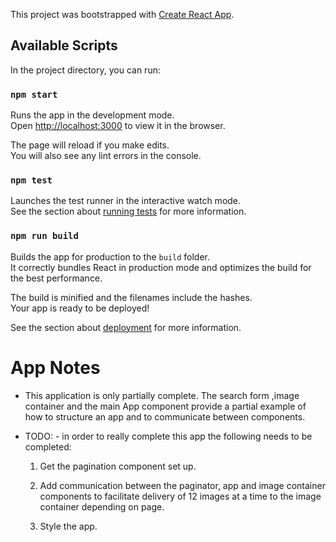 This project was bootstrapped with [Create React App](https://github.com/facebook/create-react-app).

## Available Scripts

In the project directory, you can run:

### `npm start`

Runs the app in the development mode.<br>
Open [http://localhost:3000](http://localhost:3000) to view it in the browser.

The page will reload if you make edits.<br>
You will also see any lint errors in the console.

### `npm test`

Launches the test runner in the interactive watch mode.<br>
See the section about [running tests](https://facebook.github.io/create-react-app/docs/running-tests) for more information.

### `npm run build`

Builds the app for production to the `build` folder.<br>
It correctly bundles React in production mode and optimizes the build for the best performance.

The build is minified and the filenames include the hashes.<br>
Your app is ready to be deployed!

See the section about [deployment](https://facebook.github.io/create-react-app/docs/deployment) for more information.

# App Notes

- This application is only partially complete. The search form ,image container and the main App component provide a partial example of how to structure an app and to communicate between components.

- TODO: - in order to really complete this app the following needs to be completed:

  1. Get the pagination component set up.
  
  2. Add communication between the paginator, app and image container components to facilitate delivery of 12
  images at a time to the image container depending on page. 
  
  3. Style the app.

